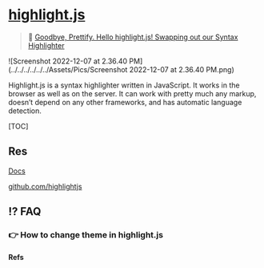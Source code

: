 # [highlight.js](https://highlightjs.org)

> :link:  [Goodbye, Prettify. Hello highlight.js! Swapping out our Syntax Highlighter](https://meta.stackexchange.com/questions/353983/goodbye-prettify-hello-highlight-js-swapping-out-our-syntax-highlighter) 

![Screenshot 2022-12-07 at 2.36.40 PM](../../../../../../Assets/Pics/Screenshot 2022-12-07 at 2.36.40 PM.png)

Highlight.js is a syntax highlighter written in JavaScript. It works in the browser as well as on the server. It can work with pretty much any markup, doesn’t depend on any other frameworks, and has automatic language detection.



[TOC]



## Res

[Docs](https://highlightjs.readthedocs.io/en/latest/index.html)

[github.com/highlightjs](https://github.com/highlightjs/highlight.js#fetch-via-cdn)



## ⁉️ FAQ

### 👉 How to change theme in highlight.js



#### Refs

[TiddlyWiki5 and highlight.js - How to change style / theme of syntax highlighting?]:https://stackoverflow.com/questions/43517016/tiddlywiki5-and-highlight-js-how-to-change-style-theme-of-syntax-highlightin

